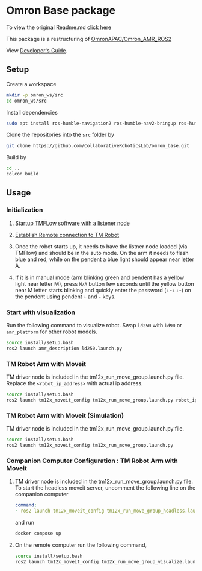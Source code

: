 # Omron Base package

To view the original Readme.md [click here](./docs/original_readme.md)

This package is a restructuring of [OmronAPAC/Omron_AMR_ROS2](https://github.com/OmronAPAC/Omron_AMR_ROS2)

View [Developer's Guide](https://github.com/guanyewtan/Omron_LD/blob/master/docs/DeveloperGuide.adoc).

## Setup

Create a workspace

```sh
mkdir -p omron_ws/src
cd omron_ws/src
```

Install dependencies
```sh
sudo apt install ros-humble-navigation2 ros-humble-nav2-bringup ros-humble-slam-toolbox
```

Clone the repositories into the `src` folder by

```sh
git clone https://github.com/CollaborativeRoboticsLab/omron_base.git
```

Build by

```sh
cd ..
colcon build
```

## Usage 

### Initialization

1. [Startup TMFLow software with a listener node](https://github.com/CollaborativeRoboticsLab/tmr_ros2?tab=readme-ov-file#-tmflow-listen-node-setup)

2. [Establish Remote connection to TM Robot](https://github.com/CollaborativeRoboticsLab/tmr_ros2?tab=readme-ov-file#-remote-connection-to-tm-robot)

3. Once the robot starts up, it needs to have the listner node loaded (via TMFlow) and should be in the auto mode. On the arm it needs to flash blue and red, while on the pendent a blue light should appear near letter A.

4. If it is in manual mode (arm blinking green and pendent has a yellow light near letter M), press `M/A` button few seconds until the yellow button near M letter starts blinking and quickly enter the password (+-++-) on the pendent using pendent `+` and `-` keys.

### Start with visualization

Run the following command to visualize robot. Swap `ld250` with `ld90` or `amr_platform` for other robot models.

```sh
source install/setup.bash
ros2 launch amr_description ld250.launch.py
```

### TM Robot Arm with Moveit 

TM driver node is included in the tm12x_run_move_group.launch.py file. Replace the `<robot_ip_address>` with actual ip address.
```sh
source install/setup.bash
ros2 launch tm12x_moveit_config tm12x_run_move_group.launch.py robot_ip:=<robot_ip_address>
```

### TM Robot Arm with Moveit (Simulation)

TM driver node is included in the tm12x_run_move_group.launch.py file.
```sh
source install/setup.bash
ros2 launch tm12x_moveit_config tm12x_run_move_group.launch.py
```

### Companion Computer Configuration : TM Robot Arm with Moveit

1. TM driver node is included in the tm12x_run_move_group.launch.py file. To start the headless moveit server, uncomment the following line on the companion computer

    ```yaml
    command:
    - ros2 launch tm12x_moveit_config tm12x_run_move_group_headless.launch.py robot_ip:=<robot_ip_address>
    ```

    and run

    ```sh
    docker compose up
    ```

2. On the remote computer run the following command,
    ```sh
    source install/setup.bash
    ros2 launch tm12x_moveit_config tm12x_run_move_group_visualize.launch.py
    ```

